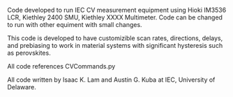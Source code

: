 Code developed to run IEC CV measurement equipment using Hioki IM3536 LCR, Kiethley 2400 SMU, Kiethley XXXX Multimeter. Code can be changed to run with other equiment with small changes.

This code is developed to have customizible scan rates, directions, delays, and prebiasing to work in material systems with significant hysteresis such as perovskites.

All code references CVCommands.py

All code written by Isaac K. Lam and Austin G. Kuba at IEC, University of Delaware.
